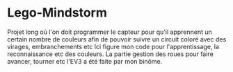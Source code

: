 # Lego-Mindstorm
Projet long où l'on doit programmer le capteur pour qu'il apprennent un certain nombre de couleurs afin de pouvoir suivre un circuit coloré avec des virages, embranchements etc
Ici figure mon code pour l'apprentissage, la reconnaissance etc des couleurs.
La partie gestion des roues pour faire avancer, tourner etc l'EV3 a été faite par mon binôme.
